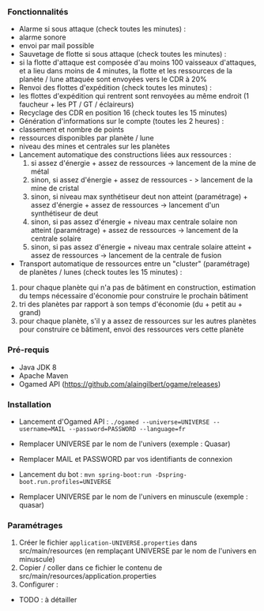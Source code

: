 ### Fonctionnalités

- Alarme si sous attaque (check toutes les minutes) :
 - alarme sonore
 - envoi par mail possible
- Sauvetage de flotte si sous attaque (check toutes les minutes) :
 - si la flotte d'attaque est composée d'au moins 100 vaisseaux d'attaques, et a lieu dans moins de 4 minutes, la flotte et les ressources de la planète / lune attaquée sont envoyées vers le CDR à 20%
- Renvoi des flottes d'expédition (check toutes les minutes) :
 - les flottes d'expédition qui rentrent sont renvoyées au même endroit (1 faucheur + les PT / GT / éclaireurs)
- Recyclage des CDR en position 16 (check toutes les 15 minutes)
- Génération d'informations sur le compte (toutes les 2 heures) :
 - classement et nombre de points
 - ressources disponibles par planète / lune
 - niveau des mines et centrales sur les planètes
- Lancement automatique des constructions liées aux ressources :
  1. si assez d'énergie + assez de ressources -> lancement de la mine de métal
  2. sinon, si assez d'énergie + assez de ressources - > lancement de la mine de cristal
  3. sinon, si niveau max synthétiseur deut non atteint (paramétrage) + assez d'énergie + assez de ressources -> lancement d'un synthétiseur de deut
  4. sinon, si pas assez d'énergie + niveau max centrale solaire non atteint (paramétrage) + assez de ressources -> lancement de la centrale solaire
  5. sinon, si pas assez d'énergie + niveau max centrale solaire atteint + assez de ressources -> lancement de la centrale de fusion
- Transport automatique de ressources entre un "cluster" (paramétrage) de planètes / lunes (check toutes les 15 minutes) :
 1. pour chaque planète qui n'a pas de bâtiment en construction, estimation du temps nécessaire d'économie pour construire le prochain bâtiment
 2. tri des planètes par rapport à son temps d'économie (du + petit au + grand)
 3. pour chaque planète, s'il y a assez de ressources sur les autres planètes pour construire ce bâtiment, envoi des ressources vers cette planète


### Pré-requis

- Java JDK 8
- Apache Maven
- Ogamed API (https://github.com/alaingilbert/ogame/releases)


### Installation

- Lancement d'Ogamed API : `./ogamed --universe=UNIVERSE --username=MAIL --password=PASSWORD --language=fr`
 - Remplacer UNIVERSE par le nom de l'univers (exemple : Quasar)
 - Remplacer MAIL et PASSWORD par vos identifiants de connexion

- Lancement du bot : `mvn spring-boot:run -Dspring-boot.run.profiles=UNIVERSE`
 - Remplacer UNIVERSE par le nom de l'univers en minuscule (exemple : quasar)

### Paramétrages
1. Créer le fichier `application-UNIVERSE.properties` dans src/main/resources (en remplaçant UNIVERSE par le nom de l'univers en minuscule)
2. Copier / coller dans ce fichier le contenu de src/main/resources/application.properties
3. Configurer :
 - TODO : à détailler

